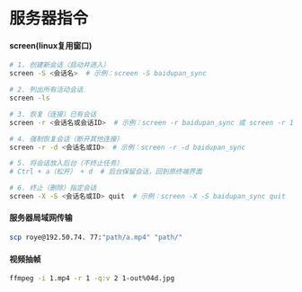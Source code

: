 # 服务器指令

#### screen(linux复用窗口)

```bash
# 1. 创建新会话（启动并进入）
screen -S <会话名>  # 示例：screen -S baidupan_sync

# 2. 列出所有活动会话
screen -ls  

# 3. 恢复（连接）已有会话
screen -r <会话名或会话ID>  # 示例：screen -r baidupan_sync 或 screen -r 12345

# 4. 强制恢复会话（断开其他连接）
screen -r -d <会话名或ID>  # 示例：screen -r -d baidupan_sync

# 5. 将会话放入后台（不终止任务）
# Ctrl + a（松开） + d  # 后台保留会话，回到原终端界面

# 6. 终止（删除）指定会话
screen -X -S <会话名或ID> quit  # 示例：screen -X -S baidupan_sync quit
```

#### 服务器局域网传输

```bash
scp roye@192.50.74. 77:"path/a.mp4" "path/"
```

#### 视频抽帧

```bash
ffmpeg -i 1.mp4 -r 1 -q:v 2 1-out%04d.jpg
```

